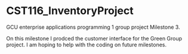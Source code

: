 # CST116_InventoryProject
GCU enterprise applications programming 1 group project
Milestone 3.  

On this milestone I prodced the customer interface for the Green Group project.  I am hoping to help with the coding on future milestones.

